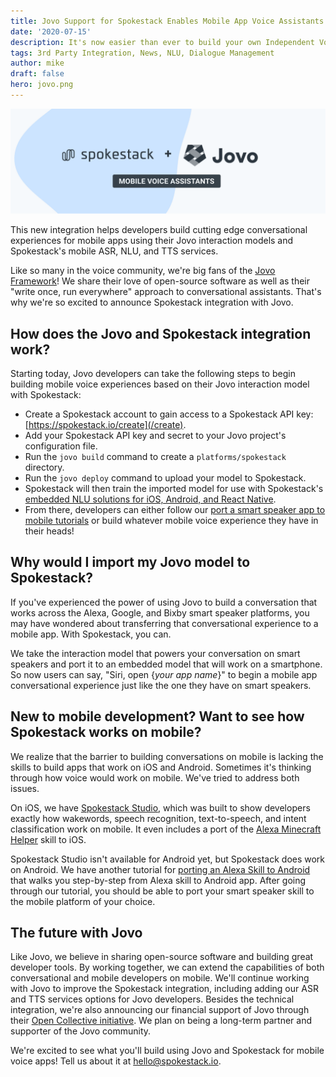 ```yaml
---
title: Jovo Support for Spokestack Enables Mobile App Voice Assistants
date: '2020-07-15'
description: It's now easier than ever to build your own Independent Voice Assistant. This new integration helps developers build cutting edge conversational experiences in mobile apps.
tags: 3rd Party Integration, News, NLU, Dialogue Management
author: mike
draft: false
hero: jovo.png
---
```


![Spokestack and Jovo Collaboration](./jovo.png)

This new integration helps developers build cutting edge conversational experiences for mobile apps using their Jovo interaction models and Spokestack's mobile ASR, NLU, and TTS services.

Like so many in the voice community, we're big fans of the [Jovo Framework](https://www.jovo.tech)! We share their love of open-source software as well as their "write once, run everywhere" approach to conversational assistants. That's why we're so excited to announce Spokestack integration with Jovo.

## How does the Jovo and Spokestack integration work?

Starting today, Jovo developers can take the following steps to begin building mobile voice experiences based on their Jovo interaction model with Spokestack:

- Create a Spokestack account to gain access to a Spokestack API key: [https://spokestack.io/create](/create).
- Add your Spokestack API key and secret to your Jovo project's configuration file.
- Run the `jovo build` command to create a `platforms/spokestack` directory.
- Run the `jovo deploy` command to upload your model to Spokestack.
- Spokestack will then train the imported model for use with Spokestack's [embedded NLU solutions for iOS, Android, and React Native](/docs).
- From there, developers can either follow our [port a smart speaker app to mobile tutorials](/tutorials) or build whatever mobile voice experience they have in their heads!

## Why would I import my Jovo model to Spokestack?

If you've experienced the power of using Jovo to build a conversation that works across the Alexa, Google, and Bixby smart speaker platforms, you may have wondered about transferring that conversational experience to a mobile app. With Spokestack, you can.

We take the interaction model that powers your conversation on smart speakers and port it to an embedded model that will work on a smartphone. So now users can say, "Siri, open {_your app name_}" to begin a mobile app conversational experience just like the one they have on smart speakers.

## New to mobile development? Want to see how Spokestack works on mobile?

We realize that the barrier to building conversations on mobile is lacking the skills to build apps that work on iOS and Android. Sometimes it's thinking through how voice would work on mobile. We've tried to address both issues.

On iOS, we have [Spokestack Studio](https://apps.apple.com/us/app/spokestack-studio/id1508393980), which was built to show developers exactly how wakewords, speech recognition, text-to-speech, and intent classification work on mobile. It even includes a port of the [Alexa Minecraft Helper](/blog/porting-the-alexa-minecraft-skill-to-ios-using-spokestack) skill to iOS.

Spokestack Studio isn't available for Android yet, but Spokestack does work on Android. We have another tutorial for [porting an Alexa Skill to Android](/blog/porting-the-alexa-minecraft-skill-to-android-using-spokestack) that walks you step-by-step from Alexa skill to Android app. After going through our tutorial, you should be able to port your smart speaker skill to the mobile platform of your choice.

## The future with Jovo

Like Jovo, we believe in sharing open-source software and building great developer tools. By working together, we can extend the capabilities of both conversational and mobile developers on mobile. We'll continue working with Jovo to improve the Spokestack integration, including adding our ASR and TTS services options for Jovo developers. Besides the technical integration, we're also announcing our financial support of Jovo through their [Open Collective initiative](https://opencollective.com/jovo-framework). We plan on being a long-term partner and supporter of the Jovo community.

We're excited to see what you'll build using Jovo and Spokestack for mobile voice apps! Tell us about it at [hello@spokestack.io](mailto:hello@spokestack.io).
